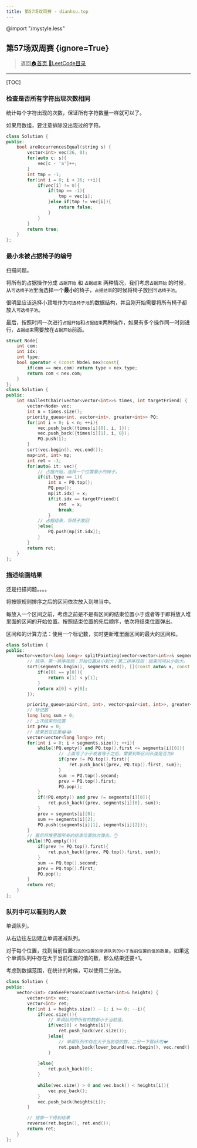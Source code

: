 ```yaml
---
title: 第57场双周赛 - dianhsu.top
---
```

@import "/mystyle.less"

## 第57场双周赛 {ignore=True}
> 返回[:house:首页](../../index.html),[:rocket:LeetCode目录](../index.html)

---

[TOC]


### 检查是否所有字符出现次数相同

统计每个字符出现的次数，保证所有字符数量一样就可以了。

如果用数组，要注意排除没出现过的字符。

```cpp
class Solution {
public:
    bool areOccurrencesEqual(string s) {
        vector<int> vec(26, 0);
        for(auto c: s){
            vec[c - 'a']++;
        }
        int tmp = -1;
        for(int i = 0; i < 26; ++i){
            if(vec[i] != 0){
                if(tmp == -1){
                    tmp = vec[i];
                }else if(tmp != vec[i]){
                    return false;
                }
            }
        }
        return true;
    }
};
```

### 最小未被占据椅子的编号

扫描问题。

将所有的占据操作分成 `占据开始` 和 `占据结束` 两种情况，我们考虑`占据开始` 的时候，从`可选椅子池`里面选择一个**最小**的椅子，`占据结束`的时候将椅子放回`可选椅子池`。

很明显应该选择小顶堆作为`可选椅子池`的数据结构，并且刚开始需要将所有椅子都放入`可选椅子池`。

最后，按照时间一次进行`占据开始`和`占据结束`两种操作，如果有多个操作同一时刻进行，`占据结束`需要放在`占据开始`前面。

```cpp
struct Node{
    int com;
    int idx;
    int type;
    bool operator < (const Node& nex)const{
        if(com == nex.com) return type < nex.type;
        return com < nex.com;
    }
};
class Solution {
public:
    int smallestChair(vector<vector<int>>& times, int targetFriend) {
        vector<Node> vec;
        int n = times.size();
        priority_queue<int, vector<int>, greater<int>> PQ;
        for(int i = 0; i < n; ++i){
            vec.push_back({times[i][0], i, 1});
            vec.push_back({times[i][1], i, 0});
            PQ.push(i);
        }
        sort(vec.begin(), vec.end());
        map<int, int> mp;
        int ret = -1;
        for(auto& it: vec){
            // 占据开始，选择一个位置最小的椅子。
            if(it.type == 1){
                int x = PQ.top();
                PQ.pop();
                mp[it.idx] = x;
                if(it.idx == targetFriend){
                    ret  = x;
                    break;
                }
            // 占据结束，将椅子放回
            }else{
                PQ.push(mp[it.idx]);
            }
        }
        return ret;
    }
};
```
### 描述绘画结果

还是扫描问题。。。。

将按照规则排序之后的区间依次放入到堆当中。

每放入一个区间之前，考虑之前是不是有区间的结束位置小于或者等于即将放入堆里面的区间的开始位置。按照结束位置的先后顺序，依次将结束位置弹出。

区间和的计算方法：使用一个标记数，实时更新堆里面区间的最大的区间和。

```cpp
class Solution {
public:
    vector<vector<long long>> splitPainting(vector<vector<int>>& segments) {
        // 排序，第一排序规则：开始位置从小到大；第二排序规则：结束时间从小到大。
        sort(segments.begin(), segments.end(), [](const auto& x, const auto& y){
            if(x[0] == y[0]){
                return x[1] < y[1];
            }
            return x[0] < y[0];
        });

        priority_queue<pair<int, int>, vector<pair<int, int>>, greater<pair<int, int>>> PQ;
        // 标记数
        long long sum = 0;
        // 上次结束的位置
        int prev = 0;
        // 结果放在这里😂😂
        vector<vector<long long>> ret;
        for(int i = 0; i < segments.size(); ++i){
            while(!PQ.empty() and PQ.top().first <= segments[i][0]){
                    // 上面写了小于或者等于之后，需要判断区间长度是否为0
                    if(prev != PQ.top().first){
                        ret.push_back({prev, PQ.top().first, sum});    
                    }
                    sum -= PQ.top().second;
                    prev = PQ.top().first;
                    PQ.pop();
            }
            if(!PQ.empty() and prev != segments[i][0]){
                ret.push_back({prev, segments[i][0], sum});
            }
            prev = segments[i][0];
            sum += segments[i][2];
            PQ.push({segments[i][1], segments[i][2]});
        }
        // 最后将堆里面所有的结束位置依次弹出。👌
        while(!PQ.empty()){
            if(prev != PQ.top().first){
                ret.push_back({prev, PQ.top().first, sum});    
            }
            sum -= PQ.top().second;
            prev = PQ.top().first;
            PQ.pop();
        }
        return ret;
    }
};
```

### 队列中可以看到的人数

单调队列。

从右边往左边建立单调递减队列。

对于每个位置，找到当前位置`右边的位置的单调队列的小于当前位置的值的数量`，如果这个单调队列中存在大于当前位置的值的数，那么结果还要+1。

考虑到数据范围，在统计的时候，可以使用二分法。

```cpp
class Solution {
public:
    vector<int> canSeePersonsCount(vector<int>& heights) {
        vector<int> vec;
        vector<int> ret;
        for(int i = heights.size() - 1; i >= 0; --i){
            if(vec.size()){
                // 单调队列中所有的数都小于当前值。
                if(vec[0] < heights[i]){
                    ret.push_back(vec.size());
                }else{
                    // 单调队列中存在大于当前值的数，二分一下就ok啦❤️
                    ret.push_back(lower_bound(vec.rbegin(), vec.rend(), heights[i]) - vec.rbegin() + 1);        
                }
                
            }else{
                ret.push_back(0);
            }
            
            while(vec.size() > 0 and vec.back() < heights[i]){
                vec.pop_back();
            }
            vec.push_back(heights[i]);
        }

        // 镜像一下得到结果
        reverse(ret.begin(), ret.end());
        return ret;
    }
};
```